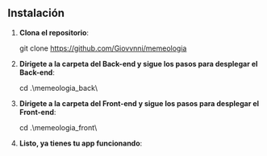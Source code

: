 
## Instalación

1. **Clona el repositorio**:

   git clone https://github.com/Giovvnni/memeologia

2. **Dirigete a la carpeta del Back-end y sigue los pasos para desplegar el Back-end**:

   cd .\memeologia_back\

3. **Dirigete a la carpeta del Front-end y sigue los pasos para desplegar el Front-end**:

   cd .\memeologia_front\

4. **Listo, ya tienes tu app funcionando**:
